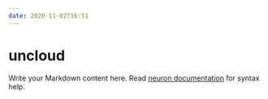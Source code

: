 ```yaml
---
date: 2020-11-02T16:51
---
```


# uncloud

Write your Markdown content here. Read [neuron documentation](https://neuron.zettel.page/2011404.html) for syntax help.

